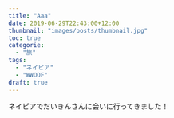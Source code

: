```yaml
---
title: "Aaa"
date: 2019-06-29T22:43:00+12:00
thumbnail: "images/posts/thumbnail.jpg"
toc: true
categorie:
  - "旅"
tags:
  - "ネイピア"
  - "WWOOF"
draft: true
---
```


ネイピアでだいきんさんに会いに行ってきました！